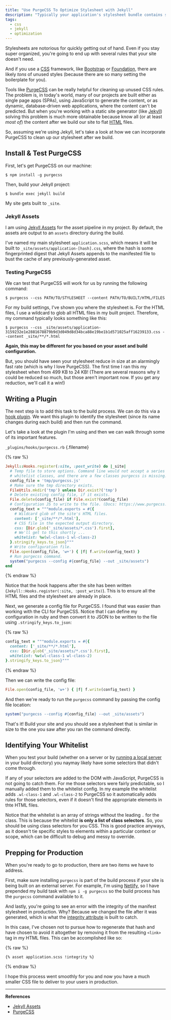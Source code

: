 ```yaml
---
title: "Use PurgeCSS To Optimize Stylesheet with Jekyll"
description: "Typically your application's stylesheet bundle contains several rules your site doesn't need. Here's how to use PurgeCSS to remove those unused styles when you're working on a Jekyll site."
tags:
  - css
  - jekyll
  - optimization
---
```


Stylesheets are notorious for quickly getting out of hand. Even if you stay super organized, you're going to end up with several rules that your site doesn't need.

And if you use a [CSS](/wtf-is-css) framework, like [Bootstrap](http://getbootstrap.com/) or [Foundation](https://foundation.zurb.com/), there are likely _tons_ of unused styles (because there are so many setting the boilerplate for you).

Tools like [PurgeCSS](https://www.purgecss.com/) can be really helpful for cleaning up unused CSS rules. The problem is, in today's world, many of our projects are built either as single page apps (SPAs), using JavaScript to generate the content, or as dynamic, database-driven web applications, where the content can't be predicted. But when you're working with a static site generator (like [Jekyll](https://jekyllrb.com/)) solving this problem is much more obtainable because know all (or at least _most of_) the content after we build our site to flat [HTML](/wtf-is-html) files.

So, assuming we're using Jekyll, let's take a look at how we can incorporate PurgeCSS to clean up our stylesheet after we build.

## Install & Test PurgeCSS

First, let's get PurgeCSS on our machine:

    $ npm install -g purgecss

Then, build your Jekyll project:

    $ bundle exec jekyll build

My site gets built to `_site`.

### Jekyll Assets

I am using [Jekyll Assets](https://github.com/envygeeks/jekyll-assets) for the asset pipeline in my project. By default, the assets are output to an `assets` directory during the build.

I've named my main stylesheet `application.scss`, which means it will be built to `_site/assets/application-[hash].css`, where the hash is some fingerprinted digest that Jekyll Assets appends to the manifested file to bust the cache of any previously-generated asset.

### Testing PurgeCSS

We can test that PurgeCSS will work for us by running the following command:

    $ purgecss --css PATH/TO/STYLESHEET --content PATH/TO/BUILT/HTML/FILES

For my build settings, I've shown you where the stylesheet is. For the HTML files, I use a wildcard to glob all HTML files in my built project. Therefore, my command typically looks something like this:

    $ purgecss --css _site/assets/application-3159232e1e2881678879b9d3d049d8d34bca88e19be1b1d571025aff16239133.css --content _site/**/*.html

**Again, this may be different for you based on your asset and build configuration.**

But, you should have seen your stylesheet reduce in size at an alarmingly fast rate (which is why I love PurgeCSS). The first time I ran this my stylesheet when from 499 KB to 24 KB! (There are several reasons why it could be reduced so much, but those aren't important now. If you get any reduction, we'll call it a win!)

## Writing a Plugin

The next step is to add this task to the build process. We can do this via a [hook plugin](https://jekyllrb.com/docs/plugins/). We want this plugin to identify the stylesheet (since its name changes during each build) and then run the command.

Let's take a look at the plugin I'm using and then we can walk through some of its important features.

`_plugins/hooks/purgecss.rb` {.filename}

{% raw %}

```ruby
Jekyll::Hooks.register(:site, :post_write) do |_site|
  # Temp file to store options. Command line would not accept a series of
  # whitelist classes, and there are a few classes purgecss is missing.
  config_file = 'tmp/purgecss.js'
  # Make sure the tmp directory exists.
  FileUtils.mkdir('tmp') unless Dir.exist?('tmp')
  # Delete existing config file, if it exists.
  File.delete(config_file) if File.exist?(config_file)
  # Configuration JS to write to the file. (Docs: https://www.purgecss.com/configuration)
  config_text = """module.exports = #{{
    # Wildcard glob of the site's HTML files.
    content: ['_site/**/*.html'],
    # CSS file in the expected output directory.
    css: [Dir.glob('_site/assets/*.css').first],
    # We'll get to this shortly ...
    whitelist: %w(wl-class-1 wl-class-2)
  }.stringify_keys.to_json}"""
  # Write configuration file.
  File.open(config_file, 'w+') { |f| f.write(config_text) }
  # Run purgecss command.
  system("purgecss --config #{config_file} --out _site/assets")
end
```

{% endraw %}

Notice that the hook happens after the site has been written (`Jekyll::Hooks.register(:site, :post_write)`). This is to ensure all the HTML files and the stylesheet are already in place.

Next, we generate a config file for PurgeCSS. I found that was easier than working with the CLI for PurgeCSS. Notice that I can define my configuration in ruby and then convert it to JSON to be written to the file using `.stringify_keys.to_json`:

{% raw %}

```ruby
config_text = """module.exports = #{{
  content: ['_site/**/*.html'],
  css: [Dir.glob('_site/assets/*.css').first],
  whitelist: %w(wl-class-1 wl-class-2)
}.stringify_keys.to_json}"""
```

{% endraw %}

Then we can write the config file:

```ruby
File.open(config_file, 'w+') { |f| f.write(config_text) }
```

And then we're ready to run the `purgecss` command by passing the config file location:

```ruby
system("purgecss --config #{config_file} --out _site/assets")
```

That's it! Build your site and you should see a stylesheet that is similar in size to the one you saw after you ran the command directly.

## Identifying Your Whitelist

When you test your build (whether on a server or by [running a local server](/run-local-web-server-ruby.html) in your build directory) you naymay likely have some selectors that didn't come through.

If any of your selectors are added to the DOM with JavaScript, PurgeCSS is not going to catch them. For me those selectors were fairly predictable, so I manually added them to the whitelist config. In my example the whitelist adds `.wl-class-1` and `.wl-class-2` to PurgeCSS so it automatically adds rules for those selectors, even if it doesn't find the appropriate elements in thte HTML files.

Notice that the whitelist is an array of strings without the leading `.` for the class. This is because the whitelist **is only a list of class selectors**. So, you should be using class selectors for you CSS. This is good practice anyways, as it doesn't tie specific styles to elements within a particular context or scope, which can be difficult to debug and messy to override.

## Prepping for Production

When you're ready to go to production, there are two items we have to address.

First, make sure installing `purgecss` is part of the build process if your site is being built on an external server. For example, I'm using [Netlify](https://www.netlify.com/), so I have prepended my build task with `npm i -g purgecss` so the build process has the `purgecss` command available to it.

And lastly, you're going to see an error with the integrity of the manifest stylesheet in production. Why? Because we changed the file after it was generated, which is what the [integrity attribute](https://developer.mozilla.org/en-US/docs/Web/Security/Subresource_Integrity) is built to catch.

In this case, I've chosen not to pursue how to regenerate that hash and have chosen to avoid it altogether by removing it from the resulting `<link>` tag in my HTML files. This can be accomplished like so:

{% raw %}

```liquid
{% asset application.scss !integrity %}
```

{% endraw %}

I hope this process went smoothly for you and now you have a much smaller CSS file to deliver to your users in production.

---

**References**

- [Jekyll Assets](https://github.com/envygeeks/jekyll-assets)
- [PurgeCSS](https://www.purgecss.com/)
